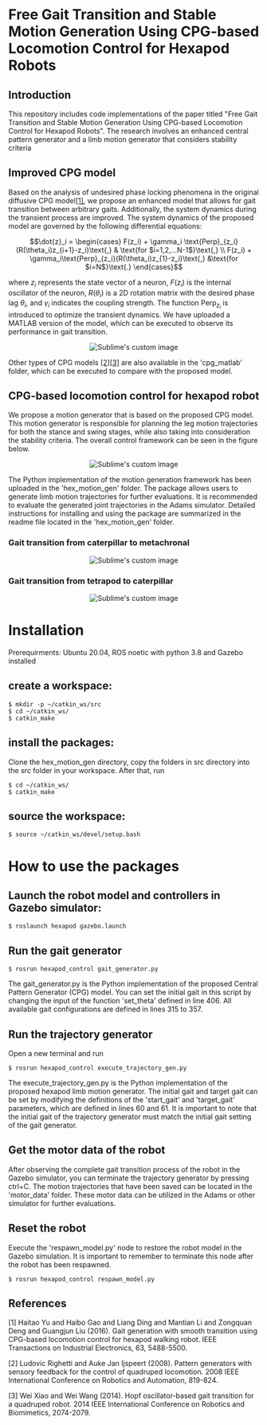 
# Free Gait Transition and Stable Motion Generation Using CPG-based Locomotion Control for Hexapod Robots
## Introduction
This repository includes code implementations of the paper titled "Free Gait Transition and Stable Motion Generation Using CPG-based Locomotion Control for Hexapod Robots". The research involves an enhanced central pattern generator and a limb motion generator that considers stability criteria

## Improved CPG model
Based on the analysis of undesired phase locking phenomena in the original diffusive CPG model[[1]](#1), we propose an enhanced model that allows for gait transition between arbitrary gaits. Additionally, the system dynamics during the transient process are improved. The system dynamics of the proposed model are governed by the following differential equations:

```math
\dot{z}_i = \begin{cases}
    F(z_i) + \gamma_i \text{Perp}_{z_i} (R(\theta_i)z_{i+1}-z_i)\text{,}  & \text{for $i=1,2,...N-1$}\text{,} \\ 
    F(z_i) + \gamma_i\text{Perp}_{z_i}(R(\theta_i)z_{1}-z_i)\text{,}      &\text{for $i=N$}\text{.}
\end{cases}
```
where $z_i$ represents the state vector of a neuron, $F(z_i)$ is the internal oscillator of the neuron, $R(\theta_i)$ is a 2D rotation matrix with the desired phase lag $\theta_i$, and $\gamma_i$ indicates the coupling strength. The function $\text{Perp}_{z_i}$ is introduced to optimize the transient dynamics. We have uploaded a MATLAB version of the model, which can be executed to observe its performance in gait transition.

<p align="center">
  <img src="https://github.com/JiChern/CPG/blob/main/fig/gait_transition_curves.png?raw=true" alt="Sublime's custom image"/>
</p>

Other types of CPG models [[2]](#1)[[3]](#1) are also available in the 'cpg_matlab' folder, which can be executed to compare with the proposed model.

## CPG-based locomotion control for hexapod robot
We propose a motion generator that is based on the proposed CPG model. This motion generator is responsible for planning the leg motion trajectories for both the stance and swing stages, while also taking into consideration the stability criteria. The overall control framework can be seen in the figure below.

<p align="center">
  <img src="https://github.com/JiChern/CPG/blob/main/fig/motion_fram.jpg?raw=true" alt="Sublime's custom image"/>
</p>

The Python implementation of the motion generation framework has been uploaded in the 'hex_motion_gen' folder. The package allows users to generate limb motion trajectories for further evaluations. It is recommended to evaluate the generated joint trajectories in the Adams simulator. Detailed instructions for installing and using the package are summarized in the readme file located in the 'hex_motion_gen' folder.


### Gait transition from caterpillar to metachronal
<p align="center">
  <img src="https://github.com/JiChern/CPG/blob/main/fig/cater_metach.gif?raw=true" alt="Sublime's custom image"/>
</p>

### Gait transition from tetrapod to caterpillar
<p align="center">
  <img src="https://github.com/JiChern/CPG/blob/main/fig/tetra_cater.gif?raw=true" alt="Sublime's custom image"/>
</p>

# Installation
Prerequirments: Ubuntu 20.04, ROS noetic with python 3.8 and Gazebo installed
## create a workspace:
```console
$ mkdir -p ~/catkin_ws/src
$ cd ~/catkin_ws/
$ catkin_make
```
## install the packages:
Clone the hex_motion_gen directory, copy the folders in src directory into the src folder in your workspace. After that, run
```console
$ cd ~/catkin_ws/
$ catkin_make
```
## source the workspace:
```console
$ source ~/catkin_ws/devel/setup.bash
```

# How to use the packages
## Launch the robot model and controllers in Gazebo simulator:
```console
$ roslaunch hexapod gazebo.launch
```
## Run the gait generator
```console
$ rosrun hexapod_control gait_generator.py
```
The gait_generator.py is the Python implementation of the proposed Central Pattern Generator (CPG) model. You can set the initial
gait in this script by changing the input of the function 'set_theta' defined in line 406. All available gait configurations 
are defined in lines 315 to 357.

## Run the trajectory generator
Open a new terminal and run
```console
$ rosrun hexapod_control execute_trajectory_gen.py
```
The execute_trajectory_gen.py is the Python implementation of the proposed hexapod limb motion generator. The initial gait and target
gait can be set by modifying the definitions of the 'start_gait' and 'target_gait' parameters, which are defined in lines 60 and 61. 
It is important to note that the initial gait of the trajectory generator must match the initial gait setting of the gait generator.

## Get the motor data of the robot
After observing the complete gait transition process of the robot in the Gazebo simulator, you can terminate the trajectory generator 
by pressing ctrl+C. The motion trajectories that have been saved can be located in the 'motor_data' folder. These motor data can be 
utilized in the Adams or other simulator for further evaluations.

## Reset the robot
Execute the 'respawn_model.py' node to restore the robot model in the Gazebo simulation. It is important to remember to terminate this
node after the robot has been respawned.
```console
$ rosrun hexapod_control respawn_model.py
```


## References
<a id="1">[1]</a> 
Haitao Yu and Haibo Gao and Liang Ding and Mantian Li and Zongquan Deng and Guangjun Liu (2016). 
Gait generation with smooth transition using CPG-based locomotion control for hexapod walking robot. 
IEEE Transactions on Industrial Electronics, 63, 5488-5500.

<a id="1">[2]</a> 
Ludovic Righetti and Auke Jan Ijspeert (2008). 
Pattern generators with sensory feedback for the control of quadruped locomotion. 
2008 IEEE International Conference on Robotics and Automation, 819-824.

<a id="1">[3]</a> 
Wei Xiao and Wei Wang (2014). 
Hopf oscillator-based gait transition for a quadruped robot. 
2014 IEEE International Conference on Robotics and Biomimetics, 2074-2079.


